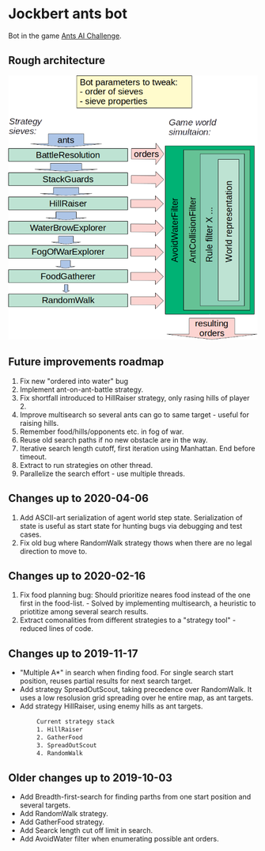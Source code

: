 # Jockbert ants bot

Bot in the game [Ants AI Challenge](http://ants.aichallenge.org/).

## Rough architecture

![rough architecture](doc/rough_architecture.png)


## Future improvements roadmap
1. Fix new "ordered into water" bug
1. Implement ant-on-ant-battle strategy.
1. Fix shortfall introduced to HillRaiser strategy, only rasing hills of player 2.
1. Improve multisearch so several ants can go to same target - useful for raising hills.
1. Remember food/hills/opponents etc. in fog of war.
1. Reuse old search paths if no new obstacle are in the way.
1. Iterative search length cutoff, first iteration using Manhattan. End before timeout.
1. Extract to run strategies on other thread.
1. Parallelize the search effort - use multiple threads.

## Changes up to 2020-04-06
1. Add ASCII-art serialization of agent world step state. Serialization of state is useful as start state for hunting bugs via debugging and test cases.
1. Fix old bug where RandomWalk strategy thows when there are no legal direction to move to.

## Changes up to 2020-02-16
1. Fix food planning bug: Should prioritize neares food instead of the one first in the food-list. - Solved by implementing multisearch, a heuristic to priotitize among several search results.
1. Extract comonalities from different strategies to a "strategy tool" - reduced lines of code.

## Changes up to 2019-11-17
* "Multiple A*" in search when finding food. For single search start position, reuses partial results for next search target.
* Add strategy SpreadOutScout, taking precedence over RandomWalk. It uses a low resolusion grid spreading over he entire map, as ant targets.
* Add strategy HillRaiser, using enemy hills as ant targets.

```
        Current strategy stack
        1. HillRaiser
        2. GatherFood
        3. SpreadOutScout
        4. RandomWalk
```

## Older changes up to 2019-10-03

* Add Breadth-first-search for finding parths from one start position and several targets.
* Add RandomWalk strategy.
* Add GatherFood strategy.
* Add Searck length cut off limit in search.
* Add AvoidWater filter when enumerating possible ant orders.
